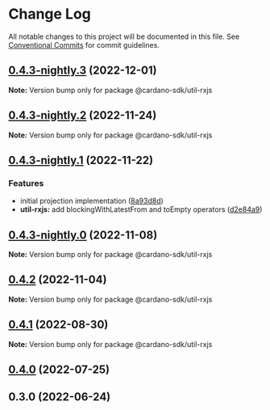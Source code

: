 # Change Log

All notable changes to this project will be documented in this file.
See [Conventional Commits](https://conventionalcommits.org) for commit guidelines.

## [0.4.3-nightly.3](https://github.com/input-output-hk/cardano-js-sdk/compare/@cardano-sdk/util-rxjs@0.4.3-nightly.2...@cardano-sdk/util-rxjs@0.4.3-nightly.3) (2022-12-01)

**Note:** Version bump only for package @cardano-sdk/util-rxjs

## [0.4.3-nightly.2](https://github.com/input-output-hk/cardano-js-sdk/compare/@cardano-sdk/util-rxjs@0.4.3-nightly.1...@cardano-sdk/util-rxjs@0.4.3-nightly.2) (2022-11-24)

**Note:** Version bump only for package @cardano-sdk/util-rxjs

## [0.4.3-nightly.1](https://github.com/input-output-hk/cardano-js-sdk/compare/@cardano-sdk/util-rxjs@0.4.3-nightly.0...@cardano-sdk/util-rxjs@0.4.3-nightly.1) (2022-11-22)

### Features

- initial projection implementation ([8a93d8d](https://github.com/input-output-hk/cardano-js-sdk/commit/8a93d8d427eb947b6f34566f8a694fcedfe0e59f))
- **util-rxjs:** add blockingWithLatestFrom and toEmpty operators ([d2e84a9](https://github.com/input-output-hk/cardano-js-sdk/commit/d2e84a996de47df7ce181ca0845a23e3d0105734))

## [0.4.3-nightly.0](https://github.com/input-output-hk/cardano-js-sdk/compare/@cardano-sdk/util-rxjs@0.4.2...@cardano-sdk/util-rxjs@0.4.3-nightly.0) (2022-11-08)

**Note:** Version bump only for package @cardano-sdk/util-rxjs

## [0.4.2](https://github.com/input-output-hk/cardano-js-sdk/compare/@cardano-sdk/util-rxjs@0.4.1...@cardano-sdk/util-rxjs@0.4.2) (2022-11-04)

**Note:** Version bump only for package @cardano-sdk/util-rxjs

## [0.4.1](https://github.com/input-output-hk/cardano-js-sdk/compare/@cardano-sdk/util-rxjs@0.4.0...@cardano-sdk/util-rxjs@0.4.1) (2022-08-30)

**Note:** Version bump only for package @cardano-sdk/util-rxjs

## [0.4.0](https://github.com/input-output-hk/cardano-js-sdk/compare/0.3.0...@cardano-sdk/util-rxjs@0.4.0) (2022-07-25)

## 0.3.0 (2022-06-24)
